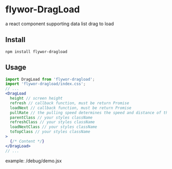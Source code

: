# flywor-DragLoad

a react component supporting data list drag to load

## Install

```shell
npm install flywor-dragload
```

## Usage

```jsx
import DragLoad from 'flywor-dragload';
import 'flywor-dragload/index.css';
// ...
<DragLoad
  height // screen height
  refresh // callback function, must be return Promise
  loadNext // callback function, must be return Promise
  pullRate // the pulling speed determines the speed and distance of the upper and lower pulls. default value is 0.3
  parentClass // your styles className
  refreshClass // your styles className
  loadNextClass // your styles className
  toTopClass // your styles className
>
  {/* Content */}
</DragLoad>
// ...
```
example: /debug/demo.jsx